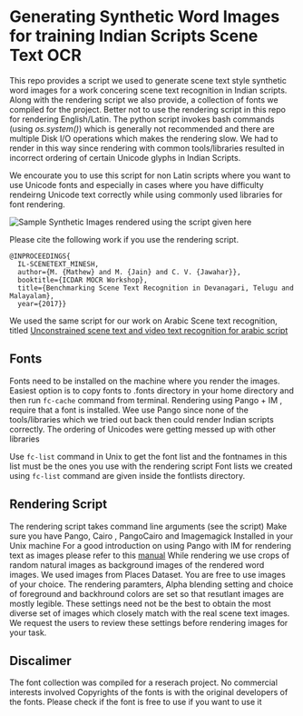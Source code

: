 # Generating Synthetic Word Images for training Indian Scripts Scene Text OCR
This repo  provides a script we used to generate scene text style synthetic word images for a work concering scene text recognition in Indian scripts.
Along with the rendering script we also provide, a collection of fonts we compiled for the project.
Better not to use the rendering script in this repo for rendering English/Latin. The python script invokes bash commands (using *os.system()*) which is generally not recommended and there are multiple Disk I/O operations which makes the rendering slow. We had to render in this way since rendering with common tools/libraries resulted in incorrect ordering of certain Unicode glyphs in Indian Scripts.



We encourate you to use this script for non Latin scripts where you want to use Unicode fonts and especially in cases where you have difficulty rendeirng Unicode text correctly while using commonly used libraries for font rendering.


![Sample Synthetic Images rendered using the script given here](https://github.com/mineshmathew/SyntheticWordImagesGenerationIndianScripts/blob/master/IL_synth.png?raw=true)


Please cite the following work if you use the rendering script.


```
@INPROCEEDINGS{
  IL-SCENETEXT_MINESH,
  author={M. {Mathew} and M. {Jain} and C. V. {Jawahar}},
  booktitle={ICDAR MOCR Workshop}, 
  title={Benchmarking Scene Text Recognition in Devanagari, Telugu and Malayalam}, 
  year={2017}}

```
We used the same script for our work on Arabic Scene text recognition, titled [Unconstrained scene text and video text recognition for arabic script](https://cvit.iiit.ac.in/research/projects/cvit-projects/arabic-text-recognition)
## Fonts
Fonts need to be installed  on the machine where you render the images. Easiest option is to copy fonts to .fonts directory in your home directory and then run `fc-cache` command from terminal.
Rendering using Pango + IM , require that a font is  installed.
Wee use Pango since none of the tools/libraries which we tried out  back then could render Indian scripts correctly. The ordering of Unicodes were getting messed up with other libraries


Use `fc-list` command in Unix to get the font list and the fontnames in this list must be the ones you use with the rendering script
Font lists we created using `fc-list` command are given inside the fontlists directory.


## Rendering Script

The rendering script takes command line arguments (see the script)
Make sure you have Pango, Cairo , PangoCairo and Imagemagick Installed in your Unix machine
For a good introduction on using Pango with IM for rendering text as images please refer to this  [manual](https://legacy.imagemagick.org/Usage/text/#pango)
While rendering we use crops of random natural images as background images of the rendered word images. We used images from Places Dataset. You are free to use images of your choice.
The rendering paramters, Alpha blending setting  and  choice of foreground and backhround colors are set so that resutlant images are mostly legible. These settings need not be the best to obtain the most diverse set of images which closely match with the real scene text images. We request the users to review these settings before rendering images for your task.


## Discalimer
The font  collection was compiled for a reserach project. No commercial interests involved
Copyrights of the fonts is with the   original developers of the fonts. Please check if the font is free to use if you want to use it
